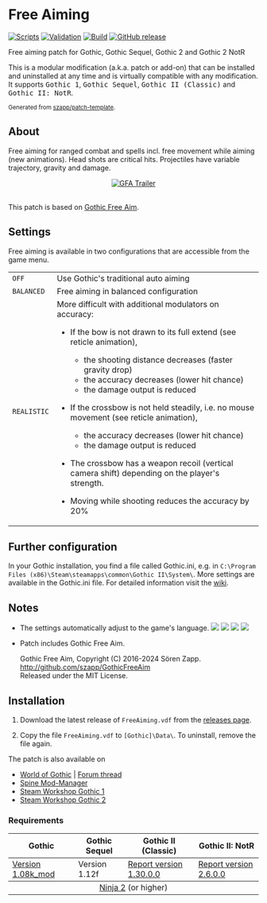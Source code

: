 # Free Aiming

[![Scripts](https://github.com/szapp/FreeAiming/actions/workflows/scripts.yml/badge.svg)](https://github.com/szapp/FreeAiming/actions/workflows/scripts.yml)
[![Validation](https://github.com/szapp/FreeAiming/actions/workflows/validation.yml/badge.svg)](https://github.com/szapp/FreeAiming/actions/workflows/validation.yml)
[![Build](https://github.com/szapp/FreeAiming/actions/workflows/build.yml/badge.svg)](https://github.com/szapp/FreeAiming/actions/workflows/build.yml)
[![GitHub release](https://img.shields.io/github/v/release/szapp/FreeAiming.svg)](https://github.com/szapp/FreeAiming/releases/latest)

Free aiming patch for Gothic, Gothic Sequel, Gothic 2 and Gothic 2 NotR

This is a modular modification (a.k.a. patch or add-on) that can be installed and uninstalled at any time and is virtually compatible with any modification.
It supports <kbd>Gothic 1</kbd>, <kbd>Gothic Sequel</kbd>, <kbd>Gothic II (Classic)</kbd> and <kbd>Gothic II: NotR</kbd>.

<sup>Generated from [szapp/patch-template](https://github.com/szapp/patch-template).</sup>

## About

Free aiming for ranged combat and spells incl. free movement while aiming (new animations).
Head shots are critical hits.
Projectiles have variable trajectory, gravity and damage.

<div align="center">
  <a href="https://www.youtube.com/watch?v=9CrFlxo21Qw"><img src="https://github.com/szapp/FreeAiming/assets/20203034/ede80ca5-845f-4ea1-92d2-e2b401467b49" alt="GFA Trailer" /></a>
</div><br />

This patch is based on [Gothic Free Aim](https://github.com/szapp/GothicFreeAim/wiki#wiki-content).

## Settings

Free aiming is available in two configurations that are accessible from the game menu.

<table><tbody>
<tr>
  <td><code>OFF</code></td>
  <td>Use Gothic's traditional auto aiming</td>
</tr><tr>
  <td><code>BALANCED</code></td>
  <td>Free aiming in balanced configuration</td>
</tr><tr>
  <td><code>REALISTIC</code></td>
  <td>More difficult with additional modulators on accuracy:

- If the bow is not drawn to its full extend (see reticle animation),
   - the shooting distance decreases (faster gravity drop)
   - the accuracy decreases (lower hit chance)
   - the damage output is reduced
- If the crossbow is not held steadily, i.e. no mouse movement (see reticle animation),
   - the accuracy decreases (lower hit chance)
   - the damage output is reduced
- The crossbow has a weapon recoil (vertical camera shift) depending on the player's strength.
- Moving while shooting reduces the accuracy by 20%

  </td>
</tr>
</tbody></table>

## Further configuration

In your Gothic installation, you find a file called Gothic.ini, e.g. in `C:\Program Files (x86)\Steam\steamapps\common\Gothic II\System\`.
More settings are available in the Gothic.ini file.
For detailed information visit the [wiki](https://github.com/szapp/GothicFreeAim/wiki/Settings-for-Players).

## Notes

- The settings automatically adjust to the game's language.
[![](https://raw.githubusercontent.com/wiki/szapp/GothicFreeAim/media/flagDE.png)](#)
[![](https://raw.githubusercontent.com/wiki/szapp/GothicFreeAim/media/flagEN.png)](#)
[![](https://raw.githubusercontent.com/wiki/szapp/GothicFreeAim/media/flagPL.png)](#)
[![](https://raw.githubusercontent.com/wiki/szapp/GothicFreeAim/media/flagRU.png)](#)

- Patch includes Gothic Free Aim.

    Gothic Free Aim, Copyright (C)  2016-2024 Sören Zapp.  
    http://github.com/szapp/GothicFreeAim  
    Released under the MIT License.

## Installation

1. Download the latest release of `FreeAiming.vdf` from the [releases page](https://github.com/szapp/FreeAiming/releases/latest).

2. Copy the file `FreeAiming.vdf` to `[Gothic]\Data\`. To uninstall, remove the file again.

The patch is also available on
- [World of Gothic](https://www.worldofgothic.de/dl/download_613.htm) | [Forum thread](https://forum.worldofplayers.de/forum/threads/1515287)
- [Spine Mod-Manager](https://clockwork-origins.com/spine/)
- [Steam Workshop Gothic 1](https://steamcommunity.com/sharedfiles/filedetails/?id=2786959658)
- [Steam Workshop Gothic 2](https://steamcommunity.com/sharedfiles/filedetails/?id=2786958841)

### Requirements

<table><thead><tr><th>Gothic</th><th>Gothic Sequel</th><th>Gothic II (Classic)</th><th>Gothic II: NotR</th></tr></thead>
<tbody><tr><td><a href="https://www.worldofgothic.de/dl/download_6.htm">Version 1.08k_mod</a></td><td>Version 1.12f</td><td><a href="https://www.worldofgothic.de/dl/download_278.htm">Report version 1.30.0.0</a></td><td><a href="https://www.worldofgothic.de/dl/download_278.htm">Report version 2.6.0.0</a></td></tr></tbody>
<tbody><tr><td colspan="4" align="center"><a href="https://github.com/szapp/Ninja">Ninja 2</a> (or higher)</td></tr></tbody></table>

<!--

If you are interested in writing your own patch, please do not copy this patch!
Instead refer to the PATCH TEMPLATE to build a foundation that is customized to your needs!
The patch template can found at https://github.com/szapp/patch-template.

-->
